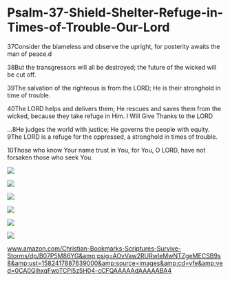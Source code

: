 # Psalm-37-Shield-Shelter-Refuge-in-Times-of-Trouble-Our-Lord
37Consider the blameless and observe the upright,  for posterity awaits the man of peace.d 

38But the transgressors will all be destroyed;  the future of the wicked will be cut off.

39The salvation of the righteous is from the LORD;  He is their stronghold in time of trouble.

40The LORD helps and delivers them;  He rescues and saves them from the wicked,  because they take refuge in Him. I Will Give Thanks to the LORD 

…8He judges the world with justice; He governs the people with equity. 9The LORD is a refuge for the oppressed, a stronghold in times of trouble.



10Those who know Your name trust in You, for You, O LORD, have not forsaken those who seek You. 

![](https://i.pinimg.com/originals/76/28/56/76285657c5177b81648227437dd17725.png)

![](https://images-na.ssl-images-amazon.com/images/I/61%2BsZyz0GwL._AC_SL1000_.jpg)

![](https://dailyverses.net/images/en/niv/psalms-91-1-2.jpg)

![](https://bible.knowing-jesus.com/topics-imgs/en_GB/nasb/9-400.jpeg) 

![](https://encrypted-tbn0.gstatic.com/images?q=tbn%3AANd9GcTdGUb4NNL9LLtgVM8XZ8Tn2unQSWx3p06Rmj4MVLCCj4olxB6b)

![](https://images.knowing-jesus.com/w/400/05-DEUTERONOMY/Deuteronomy+32-10+He+Found+Him+In+A+Desert+Land+red+.jpg) 

www.amazon.com/Christian-Bookmarks-Scriptures-Survive-Storms/dp/B07P5M86YG&amp;psig=AOvVaw2RURwIeMwNTZgeMECSB9s8&amp;ust=1582417887639000&amp;source=images&amp;cd=vfe&amp;ved=0CA0QjhxqFwoTCPi5z5H04-cCFQAAAAAdAAAAABA4
